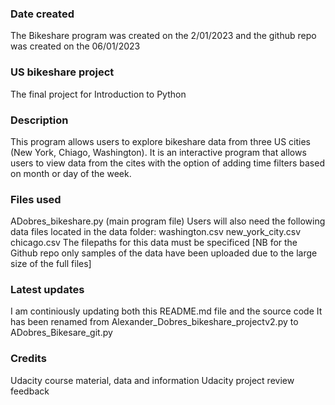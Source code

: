 

### Date created
The Bikeshare program was created on the 2/01/2023 and the github repo was created on the 06/01/2023

### US bikeshare project
The final project for Introduction to Python

### Description
This program allows users to explore bikeshare data from three US cities (New York, Chiago, Washington).
It is an interactive program that allows users to view data from the cites with the option of adding time filters based on month or day of the week.

### Files used
ADobres_bikeshare.py (main program file)
Users will also need the following data files located in the data folder:
washington.csv
new_york_city.csv
chicago.csv
The filepaths for this data must be specificed 
[NB for the Github repo only samples of the data have been uploaded due to the large size of the full files]

### Latest updates

I am continiously updating both this README.md file and the source code
It has been renamed from Alexander_Dobres_bikeshare_projectv2.py to ADobres_Bikesare_git.py


### Credits
Udacity course material, data and information
Udacity project review feedback

